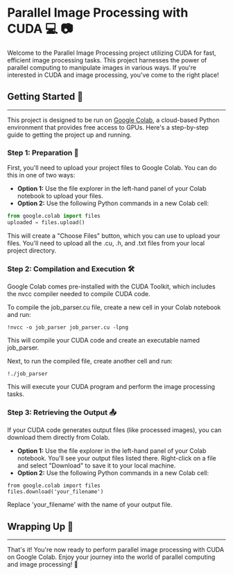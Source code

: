 # Parallel Image Processing with CUDA :computer: :camera:
Welcome to the Parallel Image Processing project utilizing CUDA for fast, efficient image processing tasks. This project harnesses the power of parallel computing to manipulate images in various ways. If you're interested in CUDA and image processing, you've come to the right place!

## Getting Started :rocket:
--------------------------
This project is designed to be run on [Google Colab](https://colab.research.google.com/), a cloud-based Python environment that provides free access to GPUs. Here's a step-by-step guide to getting the project up and running.

### Step 1: Preparation :file_folder:

First, you'll need to upload your project files to Google Colab. You can do this in one of two ways:

- **Option 1:** Use the file explorer in the left-hand panel of your Colab notebook to upload your files.
- **Option 2:** Use the following Python commands in a new Colab cell:

```python
from google.colab import files
uploaded = files.upload()
```
This will create a "Choose Files" button, which you can use to upload your files. You'll need to upload all the .cu, .h, and .txt files from your local project directory.

### Step 2: Compilation and Execution :hammer_and_wrench:

Google Colab comes pre-installed with the CUDA Toolkit, which includes the nvcc compiler needed to compile CUDA code.

To compile the job_parser.cu file, create a new cell in your Colab notebook and run:

```
!nvcc -o job_parser job_parser.cu -lpng
```
This will compile your CUDA code and create an executable named job_parser.

Next, to run the compiled file, create another cell and run:

```
!./job_parser
```
This will execute your CUDA program and perform the image processing tasks.

### Step 3: Retrieving the Output :outbox_tray:
If your CUDA code generates output files (like processed images), you can download them directly from Colab.

- **Option 1:** Use the file explorer in the left-hand panel of your Colab notebook. You'll see your output files listed there. Right-click on a file and select "Download" to save it to your local machine.
- **Option 2:** Use the following Python commands in a new Colab cell:
```
from google.colab import files
files.download('your_filename')
```
Replace 'your_filename' with the name of your output file.

## Wrapping Up :gift:
--------------------------
That's it! You're now ready to perform parallel image processing with CUDA on Google Colab. Enjoy your journey into the world of parallel computing and image processing! :rocket: